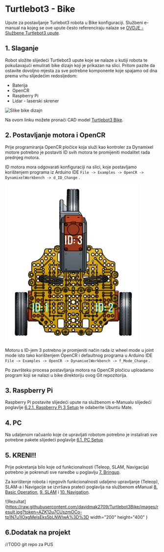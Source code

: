 # Turtlebot3 - Bike

Upute za postavljanje Turlebot3 robota u Bike konfiguraciji. Službeni e-manual na kojeg se ove upute često referenciraju nalaze se [OVDJE -Službene Turtlebot3 upute](http://emanual.robotis.com/docs/en/platform/turtlebot3/overview/#overview).

## 1. Slaganje

Robot složite slijedeći Turtlebot3 upute koje se nalaze u kutiji robota te pokušavajući emulirati bike dizajn koji je prikazan na slici. Pritom pazite da ostavite dovoljno mjesta za sve potrebne komponente koje spajamo od dna prema vrhu slijedećim redosljedom:
* Baterija
* OpenCR
* Raspberry Pi
* Lidar - laserski skrener

![Slike bike dizajn](http://emanual.robotis.com/assets/images/platform/turtlebot3/friends/friends_bike.png)

Na ovom linku  možete pronači CAD model [Turtlebot3 Bike](https://cad.onshape.com/documents/e0db6e7fac208692fd867efa/w/c9f5e7c3e86bd0089cc1fc00/e/eb045c245b85ed8c9a0ad494). 

## 2. Postavljanje motora i OpenCR

Prije programiranja OpenCR pločice koja služi kao kontroler za Dynamixel motore potrebno je postaviti ID svih motora te promijeniti modalitet rada prednjeg motora. 

ID motora mora odgovarati konfiguraciji na slici, koje postavljamo korištenjem programa iz Arduino IDE `File -> Examples -> OpenCR -> DynamixelWorkbench -> d_ID_Change` .


![ID motora](https://raw.githubusercontent.com/davidmak2709/Turtlebot3Bike/images/ids.png?token=AZK12jzNIelTguBWG_-IZBmnK-SxAfesks5bLNV4wA%3D%3D)

Motoru s  ID-jem 3 potrebno je promjeniti način rada iz wheel mode u joint mode isto tako korištenjem OpenCR i defaultnog programa u Arduino IDE `File -> Examples -> OpenCR -> DynamixelWorkbench -> f_Mode_Change` .

Po završteku procesa postavljanja motora na OpenCR pločicu uploadamo program koji se nalazi u bike direktoriju ovog Git repozitorija.

## 3. Raspberry Pi

Raspberry Pi postavite slijedeći upute na službenom e-Manualu slijedeći poglavlje [6.2.1. Raspberry Pi 3 Setup](http://emanual.robotis.com/docs/en/platform/turtlebot3/raspberry_pi_3_setup/#raspberry-pi-3-setup) te odaberite Ubuntu Mate.

## 4. PC

Na udaljenom račuanlo koje će upravljati robotom potrebno je instalirati sve potrebne pakete slijedeći poglavlje [6.1. PC Setup](http://emanual.robotis.com/docs/en/platform/turtlebot3/pc_setup/#pc-setup)

## 5. KRENI!!

Prije pokretanja bilo koje od funkcionalnosti (Teleop, SLAM, Navigacija) potrebno je pokrenuti sve naredbe u poglavlju [7. Bringup](http://emanual.robotis.com/docs/en/platform/turtlebot3/bringup/#bringup).

Za korištenje robota i njegovih funkcionalnosti udaljeno upravljanje (Teleop), SLAM-a i Navigacije se izvršava prateći poglavlja na službenom eManual [8. Basic Operation](http://emanual.robotis.com/docs/en/platform/turtlebot3/basic_operation/#basic-operation), [9. SLAM](http://emanual.robotis.com/docs/en/platform/turtlebot3/slam/#slam) i [10. Navigation](emanual.robotis.com/docs/en/platform/turtlebot3/navigation/#navigation).

![Rezultat](https://raw.githubusercontent.com/davidmak2709/Turtlebot3Bike/images/result.jpg?token=AZK12u7CUszmOCo-tp1N7u1IOxgMelsEks5bLNWlwA%3D%3D width="200" height="400" )

## 6.Dodatak na projekt

//TODO git repo za PUS



